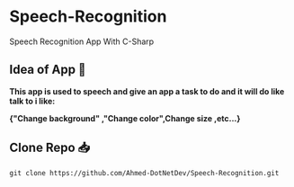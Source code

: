 # Speech-Recognition
Speech Recognition App With C-Sharp

## Idea of App 🤔
<strong><p>This app is used to speech and give an app a task to do and it will do like talk to i like:
  
  {"Change background" ,"Change color",Change size ,etc...}</p></strong>

## Clone Repo 📥
  
    git clone https://github.com/Ahmed-DotNetDev/Speech-Recognition.git
